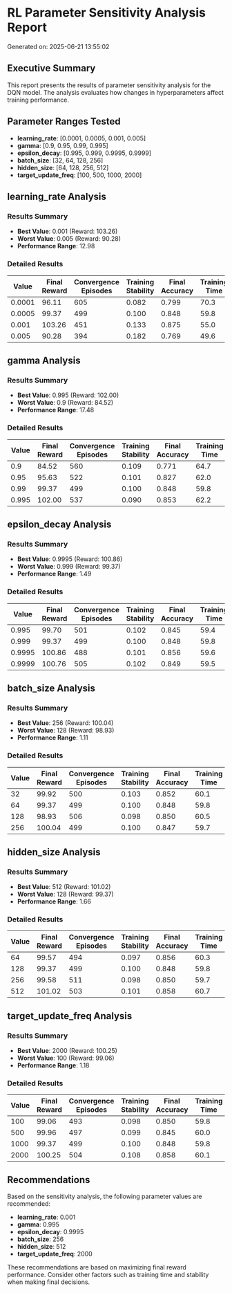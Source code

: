 # RL Parameter Sensitivity Analysis Report
Generated on: 2025-06-21 13:55:02

## Executive Summary
This report presents the results of parameter sensitivity analysis for the DQN model.
The analysis evaluates how changes in hyperparameters affect training performance.

## Parameter Ranges Tested
- **learning_rate**: [0.0001, 0.0005, 0.001, 0.005]
- **gamma**: [0.9, 0.95, 0.99, 0.995]
- **epsilon_decay**: [0.995, 0.999, 0.9995, 0.9999]
- **batch_size**: [32, 64, 128, 256]
- **hidden_size**: [64, 128, 256, 512]
- **target_update_freq**: [100, 500, 1000, 2000]

## learning_rate Analysis
### Results Summary
- **Best Value**: 0.001 (Reward: 103.26)
- **Worst Value**: 0.005 (Reward: 90.28)
- **Performance Range**: 12.98

### Detailed Results
| Value | Final Reward | Convergence Episodes | Training Stability | Final Accuracy | Training Time |
|-------|--------------|---------------------|-------------------|----------------|---------------|
| 0.0001 | 96.11 | 605 | 0.082 | 0.799 | 70.3 |
| 0.0005 | 99.37 | 499 | 0.100 | 0.848 | 59.8 |
| 0.001 | 103.26 | 451 | 0.133 | 0.875 | 55.0 |
| 0.005 | 90.28 | 394 | 0.182 | 0.769 | 49.6 |

## gamma Analysis
### Results Summary
- **Best Value**: 0.995 (Reward: 102.00)
- **Worst Value**: 0.9 (Reward: 84.52)
- **Performance Range**: 17.48

### Detailed Results
| Value | Final Reward | Convergence Episodes | Training Stability | Final Accuracy | Training Time |
|-------|--------------|---------------------|-------------------|----------------|---------------|
| 0.9 | 84.52 | 560 | 0.109 | 0.771 | 64.7 |
| 0.95 | 95.63 | 522 | 0.101 | 0.827 | 62.0 |
| 0.99 | 99.37 | 499 | 0.100 | 0.848 | 59.8 |
| 0.995 | 102.00 | 537 | 0.090 | 0.853 | 62.2 |

## epsilon_decay Analysis
### Results Summary
- **Best Value**: 0.9995 (Reward: 100.86)
- **Worst Value**: 0.999 (Reward: 99.37)
- **Performance Range**: 1.49

### Detailed Results
| Value | Final Reward | Convergence Episodes | Training Stability | Final Accuracy | Training Time |
|-------|--------------|---------------------|-------------------|----------------|---------------|
| 0.995 | 99.70 | 501 | 0.102 | 0.845 | 59.4 |
| 0.999 | 99.37 | 499 | 0.100 | 0.848 | 59.8 |
| 0.9995 | 100.86 | 488 | 0.101 | 0.856 | 59.6 |
| 0.9999 | 100.76 | 505 | 0.102 | 0.849 | 59.5 |

## batch_size Analysis
### Results Summary
- **Best Value**: 256 (Reward: 100.04)
- **Worst Value**: 128 (Reward: 98.93)
- **Performance Range**: 1.11

### Detailed Results
| Value | Final Reward | Convergence Episodes | Training Stability | Final Accuracy | Training Time |
|-------|--------------|---------------------|-------------------|----------------|---------------|
| 32 | 99.92 | 500 | 0.103 | 0.852 | 60.1 |
| 64 | 99.37 | 499 | 0.100 | 0.848 | 59.8 |
| 128 | 98.93 | 506 | 0.098 | 0.850 | 60.5 |
| 256 | 100.04 | 499 | 0.100 | 0.847 | 59.7 |

## hidden_size Analysis
### Results Summary
- **Best Value**: 512 (Reward: 101.02)
- **Worst Value**: 128 (Reward: 99.37)
- **Performance Range**: 1.66

### Detailed Results
| Value | Final Reward | Convergence Episodes | Training Stability | Final Accuracy | Training Time |
|-------|--------------|---------------------|-------------------|----------------|---------------|
| 64 | 99.57 | 494 | 0.097 | 0.856 | 60.3 |
| 128 | 99.37 | 499 | 0.100 | 0.848 | 59.8 |
| 256 | 99.58 | 511 | 0.098 | 0.850 | 59.7 |
| 512 | 101.02 | 503 | 0.101 | 0.858 | 60.7 |

## target_update_freq Analysis
### Results Summary
- **Best Value**: 2000 (Reward: 100.25)
- **Worst Value**: 100 (Reward: 99.06)
- **Performance Range**: 1.18

### Detailed Results
| Value | Final Reward | Convergence Episodes | Training Stability | Final Accuracy | Training Time |
|-------|--------------|---------------------|-------------------|----------------|---------------|
| 100 | 99.06 | 493 | 0.098 | 0.850 | 59.8 |
| 500 | 99.96 | 497 | 0.099 | 0.845 | 60.0 |
| 1000 | 99.37 | 499 | 0.100 | 0.848 | 59.8 |
| 2000 | 100.25 | 504 | 0.108 | 0.858 | 60.1 |

## Recommendations
Based on the sensitivity analysis, the following parameter values are recommended:

- **learning_rate**: 0.001
- **gamma**: 0.995
- **epsilon_decay**: 0.9995
- **batch_size**: 256
- **hidden_size**: 512
- **target_update_freq**: 2000

These recommendations are based on maximizing final reward performance.
Consider other factors such as training time and stability when making final decisions.